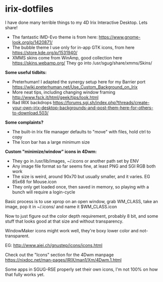 # irix-dotfiles
I have done many terrible things to my 4D Irix Interactive Desktop. Lets share!

* The fantastic IMD-Evo theme is from here: https://www.gnome-look.org/p/1420871/
* The bubble theme I use only for in-app GTK icons, from here https://store.kde.org/p/1531940/
* XMMS skins come from WinAmp, good collection here https://skins.webamp.org/ They go into /usr/sgug/share/xmms/Skins/

**Some useful tidbits:**
* Preterhuman! I adapted the synergy setup here for my Barrier port https://wiki.preterhuman.net/Use_Custom_Background_on_Irix
* More neat tips, including changing window framing http://www.fsck.it/html/geek/tips/look.html
* Rad IRIX backdrops https://forums.sgi.sh/index.php?threads/create-your-own-irix-desktop-backgrounds-and-post-them-here-for-others-to-download.503/

**Some complaints?**
* The built-in Irix file manager defaults to "move" with files, hold ctrl to copy
* The Icon bar has a large minimum size

**Custom "minimize/window" icons in 4Dwm:**

- They go in /usr/lib/images, ~/.icons or another path set by ENV
- Any image file format so far seems fine, at least PNG and SGI RGB both work
- The size is weird, around 90x70 but usually smaller, and it varies. EG 85x68 for Mouse.icon
- They only get loaded once, then saved in memory, so playing with a bunch will require a login-cycle

Basic process is to use xprop on an open window, grab WM_CLASS, take an image, pop it in ~/.icons/ and name it $WM_CLASS.icon

Now to just figure out the color depth requirement, probably 8 bit, and some stuff that looks good at that size and without transparency.

WindowMaker icons might work well, they're boxy lower color and not-transparent.

EG: http://www.aiei.ch/gnustep/icons/icons.html

Check out the "Icons" section for the 4Dwm manpage
https://nixdoc.net/man-pages/IRIX/man1/Xm/4Dwm.1.html

Some apps in SGUG-RSE properly set their own icons, I'm not 100% on how that fully works yet. 
